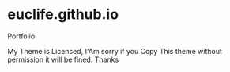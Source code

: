 # euclife.github.io
Portfolio

My Theme is Licensed, I'Am sorry if you Copy This theme without permission it will be fined. Thanks
